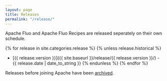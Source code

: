 ```yaml
---
layout: page
title: Releases
permalink: "/release/"
---
```


Apache Fluo and Apache Fluo Recipes are released seperately on their own schedule.

{% for release in site.categories.release %}
{% unless release.historical %}
* [{{ release.version }}]({{ site.baseurl }}/release/{{ release.version }}/) - {{ release.date | date_to_string }}
{% endunless %}
{% endfor %}

Releases before joining Apache have been [archived](/pre-asf-release/).
